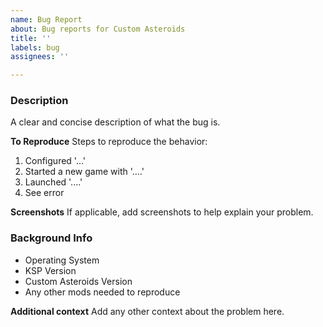 ```yaml
---
name: Bug Report
about: Bug reports for Custom Asteroids
title: ''
labels: bug
assignees: ''

---
```


### Description ###
A clear and concise description of what the bug is.

**To Reproduce**
Steps to reproduce the behavior:
1. Configured  '...'
2. Started a new game with '....'
3. Launched '....'
4. See error

**Screenshots**
If applicable, add screenshots to help explain your problem.

### Background Info ###
* Operating System
* KSP Version
* Custom Asteroids Version
* Any other mods needed to reproduce

**Additional context**
Add any other context about the problem here.
